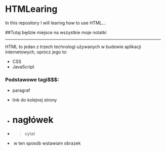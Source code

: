 # HTMLearing
In this repository I will learing how to use HTML...

##Tutaj będzie miejsce na wszystkie moje notatki

------------------------------------------------------

HTML to jedan z trzech technologi używanych w budowie aplikacji internetowych, oprócz jego to:
- CSS
- JavaScript
### Podstawowe tagi$$$:

- <p> paragraf
- <a> link do kolejnej strony
- <h1> nagłówek
- <blockquote> cytat
- <img> w ten sposób wstawiam obrazek
  
  
